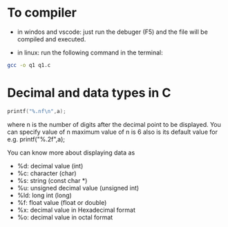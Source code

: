 # To compiler

- in windos and vscode: just run the debuger (F5) and the file will be compiled and executed.

- in linux: run the following command in the terminal:
```bash
gcc -o q1 q1.c
```

# Decimal and data types in C

```c	
printf("%.nf\n",a);
```

where n is the number of digits after the decimal point to be displayed. You can specify value of n
maximum value of n is 6 also is its default value
for e.g. printf("%.2f",a);

You can know more about displaying data as

- %d: decimal value (int) 
- %c: character (char) 
- %s: string (const char *) 
- %u: unsigned decimal value (unsigned int) 
- %ld: long int (long) 
- %f: float value (float or double) 
- %x: decimal value in Hexadecimal format 
- %o: decimal value in octal format